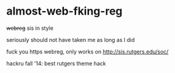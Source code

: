 almost-web-fking-reg
=============

~~webreg~~ sis in style 

seriously should not have taken me as long as I did 

fuck you https webreg, only works on http://sis.rutgers.edu/soc/

hackru fall '14: best rutgers theme hack
